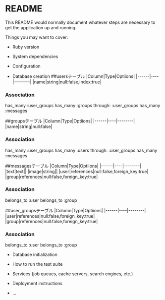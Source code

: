 # README

This README would normally document whatever steps are necessary to get the
application up and running.

Things you may want to cover:

* Ruby version

* System dependencies

* Configuration

* Database creation
##usersテーブル
|Column|Type|Optiions|
|------|----|--------|
|name|string|null:false,index:true|

### Association
has_many :user_groups
has_many :groups through: :user_groups
has_many :messages


##groupsテーブル
|Column|Type|Optiions|
|------|----|--------|
|name|string|null:false|


### Association
has_many :user_groups
has_many :users through: :user_groups
has_many :messages


##messagesテーブル
|Column|Type|Optiions|
|------|----|--------|
|text|text||
|image|string||
|user|references|null:false,foreign_key:true|
|group|references|null:false,foreign_key:true|

### Association
belongs_to :user
belongs_to :group

##user_groupsテーブル
|Column|Type|Optiions|
|------|----|--------|
|user|references|null:false,foreign_key:true|
|group|references|null:false,foreign_key:true|

### Association
belongs_to :user
belongs_to :group


* Database initialization

* How to run the test suite

* Services (job queues, cache servers, search engines, etc.)

* Deployment instructions

* ...
